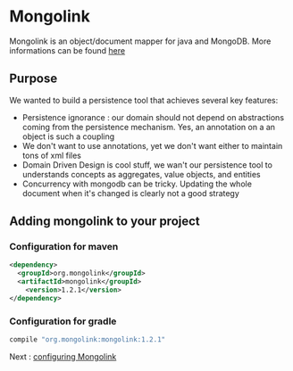 # Mongolink 

Mongolink is an object/document mapper for java and MongoDB. 
More informations can be found [here](http://mongolink.org)

## Purpose

We wanted to build a persistence tool that achieves several key features:

 * Persistence ignorance : our domain should not depend on abstractions coming from the persistence mechanism. Yes, an annotation on a an object is such a coupling
 * We don't want to use annotations, yet we don't want either to maintain tons of xml files 
 * Domain Driven Design is cool stuff, we wan't our persistence tool to understands concepts as aggregates, value objects, and entities
 * Concurrency with mongodb can be tricky. Updating the whole document when it's changed is clearly not a good strategy

## Adding mongolink to your project

### Configuration for maven

```xml
<dependency>
  <groupId>org.mongolink</groupId>
  <artifactId>mongolink</groupId>
    <version>1.2.1</version>
</dependency>
```
### Configuration for gradle

```groovy
compile "org.mongolink:mongolink:1.2.1"
```

Next : [configuring Mongolink](configuration.md)